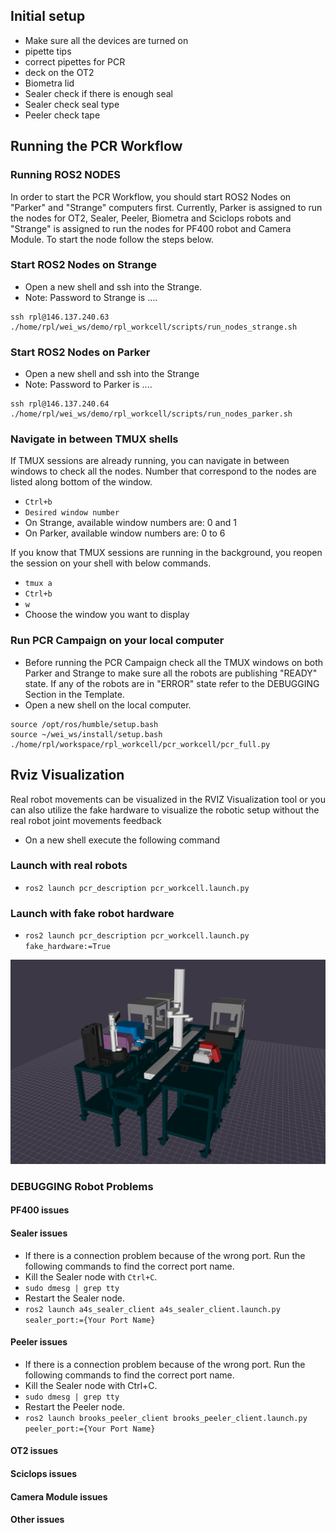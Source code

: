 
## Initial setup 
- Make sure all the devices are turned on
- pipette tips
- correct pipettes for PCR
- deck on the OT2
- Biometra lid
- Sealer check if there is enough seal
- Sealer check seal type
- Peeler check tape

## Running the PCR Workflow

### Running ROS2 NODES
In order to start the PCR Workflow, you should start ROS2 Nodes on "Parker" and "Strange" computers first. Currently, Parker is assigned to run the nodes for OT2, Sealer, Peeler, Biometra and Sciclops robots and "Strange" is assigned to run the nodes for PF400 robot and Camera Module. To start the node follow the steps below.
### Start ROS2 Nodes on Strange
- Open a new shell and ssh into the Strange.
- Note: Password to Strange is ....

```
ssh rpl@146.137.240.63
./home/rpl/wei_ws/demo/rpl_workcell/scripts/run_nodes_strange.sh
```
### Start ROS2 Nodes on Parker
- Open a new shell and ssh into the Strange
- Note: Password to Parker is ....

```
ssh rpl@146.137.240.64
./home/rpl/wei_ws/demo/rpl_workcell/scripts/run_nodes_parker.sh
```

### Navigate in between TMUX shells
If TMUX sessions are already running, you can navigate in between windows to check all the nodes. Number that correspond to the nodes are listed along bottom of the window.
- `Ctrl+b` 
- `Desired window number`
- On Strange, available window numbers are: 0 and 1 
- On Parker, available window numbers are: 0 to 6 

If you know that TMUX sessions are running in the background, you reopen the session on your shell with below commands.

- `tmux a`
- `Ctrl+b`
- `w`
- Choose the window you want to display
### Run PCR Campaign on your local computer
- Before running the PCR Campaign check all the TMUX windows on both Parker and Strange to make sure all the robots are publishing "READY" state. If any of the robots are in "ERROR" state refer to the DEBUGGING Section in the Template. 
- Open a new shell on the local computer.
```
source /opt/ros/humble/setup.bash  
source ~/wei_ws/install/setup.bash
./home/rpl/workspace/rpl_workcell/pcr_workcell/pcr_full.py
```

## Rviz Visualization
Real robot movements can be visualized in the RVIZ Visualization tool or you can also utilize the fake hardware to visualize the robotic setup without the real robot joint movements feedback
- On a new shell execute the following command

### Launch with real robots
- `ros2 launch pcr_description pcr_workcell.launch.py`
### Launch with fake robot hardware
- `ros2 launch pcr_description pcr_workcell.launch.py fake_hardware:=True`

![RViz PCR Workcell Visualization](https://github.com/AD-SDL/rpl_workcell/blob/main/pcr_description/resources/figures/pcr_workcell.png)

### DEBUGGING Robot Problems

#### PF400 issues
#### Sealer issues
- If there is a connection problem because of the wrong port. Run the following commands to find the correct port name.
- Kill the Sealer node with `Ctrl+C`.
- `sudo dmesg | grep tty`
- Restart the Sealer node.
- `ros2 launch a4s_sealer_client a4s_sealer_client.launch.py sealer_port:={Your Port Name}` 
#### Peeler issues
- If there is a connection problem because of the wrong port. Run the following commands to find the correct port name.
- Kill the Sealer node with Ctrl+C.
- `sudo dmesg | grep tty`
- Restart the Peeler node.
- `ros2 launch brooks_peeler_client brooks_peeler_client.launch.py peeler_port:={Your Port Name}`
#### OT2 issues
#### Sciclops issues
#### Camera Module issues

#### Other issues